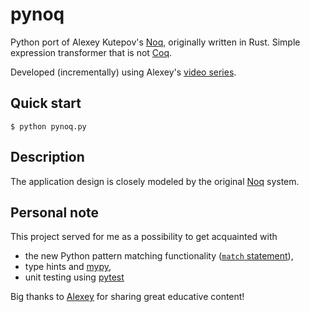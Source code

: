 # pynoq

Python port of Alexey Kutepov's [Noq](https://github.com/tsoding/Noq), originally written in Rust. Simple expression transformer that is not [Coq](https://coq.inria.fr/).

Developed (incrementally) using Alexey's [video series](https://www.youtube.com/watch?v=Ra_Fk7JFMoo&list=PLpM-Dvs8t0VZVE64QKPf6y_TIUwj5nKQ7).

## Quick start
```shell
$ python pynoq.py
```

## Description
The application design is closely modeled by the original [Noq](https://github.com/tsoding/Noq) system. 

## Personal note
This project served for me as a possibility to get acquainted with 
  * the new Python pattern matching functionality ([`match` statement](https://docs.python.org/3/tutorial/controlflow.html#match-statements)),
  * type hints and [mypy](http://mypy-lang.org/),
  * unit testing using [pytest](https://pytest.org)

Big thanks to [Alexey](https://github.com/tsoding) for sharing great educative content!